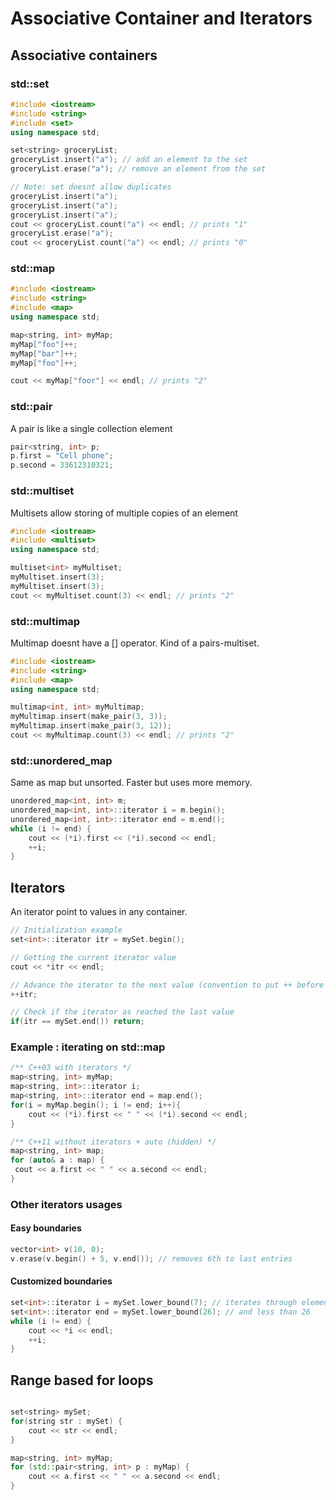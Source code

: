 # Associative Container and Iterators

## Associative containers
### std::set
```cpp
#include <iostream>
#include <string>
#include <set>
using namespace std;

set<string> groceryList;
groceryList.insert("a"); // add an element to the set
groceryList.erase("a"); // remove an element from the set

// Note: set doesnt allow duplicates
groceryList.insert("a");
groceryList.insert("a");
groceryList.insert("a");
cout << groceryList.count("a") << endl; // prints "1"
groceryList.erase("a");
cout << groceryList.count("a") << endl; // prints "0"
```

### std::map
```cpp
#include <iostream>
#include <string>
#include <map>
using namespace std;

map<string, int> myMap;
myMap["foo"]++;
myMap["bar"]++;
myMap["foo"]++;

cout << myMap["foor"] << endl; // prints "2"
```

### std::pair
A pair is like a single collection element
```cpp
pair<string, int> p;
p.first = "Cell phone";
p.second = 33612310321;
```

### std::multiset
Multisets allow storing of multiple copies of an element
```cpp
#include <iostream>
#include <multiset>
using namespace std;

multiset<int> myMultiset;
myMultiset.insert(3);
myMultiset.insert(3);
cout << myMultiset.count(3) << endl; // prints "2"
```

### std::multimap
Multimap doesnt have a [] operator. Kind of a pairs-multiset.
```cpp
#include <iostream>
#include <string>
#include <map>
using namespace std;

multimap<int, int> myMultimap;
myMultimap.insert(make_pair(3, 3));
myMultimap.insert(make_pair(3, 12));
cout << myMultimap.count(3) << endl; // prints "2"
```

### std::unordered_map
Same as map but unsorted. Faster but uses more memory.
```cpp
unordered_map<int, int> m;
unordered_map<int, int>::iterator i = m.begin();
unordered_map<int, int>::iterator end = m.end();
while (i != end) {
    cout << (*i).first << (*i).second << endl;
    ++i;
}

```

## Iterators
An iterator point to values in any container.
```cpp
// Initialization example
set<int>::iterator itr = mySet.begin();

// Getting the current iterator value
cout << *itr << endl;

// Advance the iterator to the next value (convention to put ++ before the iterator)
++itr;

// Check if the iterator as reached the last value
if(itr == mySet.end()) return;
```

### Example : iterating on std::map
```cpp
/** C++03 with iterators */
map<string, int> myMap;
map<string, int>::iterator i;
map<string, int>::iterator end = map.end();
for(i = myMap.begin(); i != end; i++){
    cout << (*i).first << " " << (*i).second << endl;
}

/** C++11 without iterators + auto (hidden) */
map<string, int> map;
for (auto& a : map) {
 cout << a.first << " " << a.second << endl;
}
```

### Other iterators usages
#### Easy boundaries
```cpp
vector<int> v(10, 0);
v.erase(v.begin() + 5, v.end()); // removes 6th to last entries 
```
#### Customized boundaries
```cpp
set<int>::iterator i = mySet.lower_bound(7); // iterates through elements greater or equal to 7
set<int>::iterator end = mySet.lower_bound(26); // and less than 26
while (i != end) {
    cout << *i << endl;
    ++i;
}
```

## Range based for loops
```cpp

set<string> mySet;
for(string str : mySet) {
    cout << str << endl;
}

map<string, int> myMap;
for (std::pair<string, int> p : myMap) {
    cout << a.first << " " << a.second << endl;
}

```
